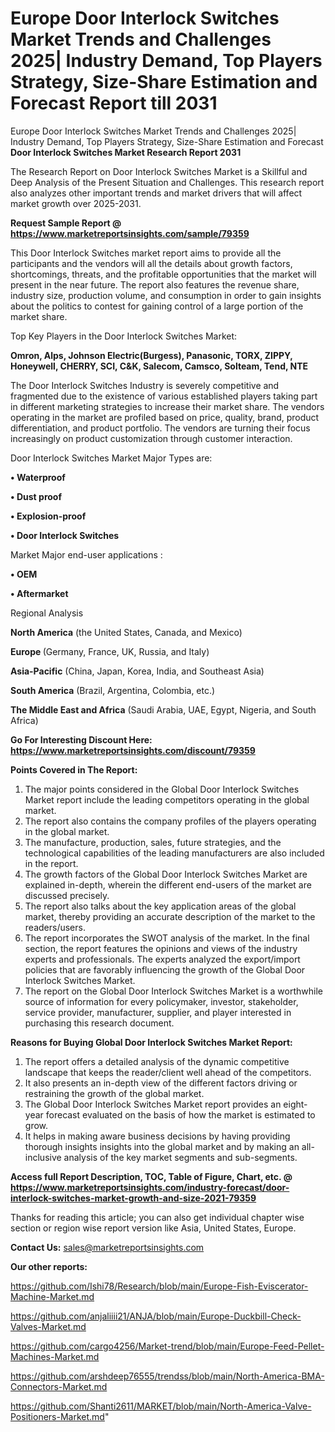 # Europe Door Interlock Switches Market Trends and Challenges 2025| Industry Demand, Top Players Strategy, Size-Share Estimation and Forecast Report till 2031
Europe Door Interlock Switches Market Trends and Challenges 2025| Industry Demand, Top Players Strategy, Size-Share Estimation and Forecast
<strong>Door Interlock Switches Market Research Report 2031</strong>

The Research Report on Door Interlock Switches Market is a Skillful and Deep Analysis of the Present Situation and Challenges. This research report also analyzes other important trends and market drivers that will affect market growth over 2025-2031.

<strong>Request Sample Report @ <a href=https://www.marketreportsinsights.com/sample/79359>https://www.marketreportsinsights.com/sample/79359</a></strong>

This Door Interlock Switches market report aims to provide all the participants and the vendors will all the details about growth factors, shortcomings, threats, and the profitable opportunities that the market will present in the near future. The report also features the revenue share, industry size, production volume, and consumption in order to gain insights about the politics to contest for gaining control of a large portion of the market share.

Top Key Players in the Door Interlock Switches Market:

<strong>Omron, Alps, Johnson Electric(Burgess), Panasonic, TORX, ZIPPY, Honeywell, CHERRY, SCI, C&K, Salecom, Camsco, Solteam, Tend, NTE</strong>

The Door Interlock Switches Industry is severely competitive and fragmented due to the existence of various established players taking part in different marketing strategies to increase their market share. The vendors operating in the market are profiled based on price, quality, brand, product differentiation, and product portfolio. The vendors are turning their focus increasingly on product customization through customer interaction.

Door Interlock Switches Market Major Types are:

<strong>• Waterproof

• Dust proof

• Explosion-proof

• Door Interlock Switches</strong>

Market Major end-user applications :

<strong>• OEM

• Aftermarket</strong>

Regional Analysis

</u><strong><b>North America</b></strong> (the United States, Canada, and Mexico)

<strong><b>Europe </b></strong>(Germany, France, UK, Russia, and Italy)

<strong><b>Asia-Pacific</b></strong> (China, Japan, Korea, India, and Southeast Asia)

<strong><b>South America</b></strong> (Brazil, Argentina, Colombia, etc.)

<strong><b>The Middle East and Africa</b></strong> (Saudi Arabia, UAE, Egypt, Nigeria, and South Africa)

<strong>Go For Interesting Discount Here: <a href=https://www.marketreportsinsights.com/discount/79359>https://www.marketreportsinsights.com/discount/79359</a></strong>

<strong>Points Covered in The Report:</strong>
<ol>
  <li>The major points considered in the Global Door Interlock Switches Market report include the leading competitors operating in the global market.</li>
  <li>The report also contains the company profiles of the players operating in the global market.</li>
  <li>The manufacture, production, sales, future strategies, and the technological capabilities of the leading manufacturers are also included in the report.</li>
  <li>The growth factors of the Global Door Interlock Switches Market are explained in-depth, wherein the different end-users of the market are discussed precisely.</li>
  <li>The report also talks about the key application areas of the global market, thereby providing an accurate description of the market to the readers/users.</li>
  <li>The report incorporates the SWOT analysis of the market. In the final section, the report features the opinions and views of the industry experts and professionals. The experts analyzed the export/import policies that are favorably influencing the growth of the Global Door Interlock Switches Market.</li>
  <li>The report on the Global Door Interlock Switches Market is a worthwhile source of information for every policymaker, investor, stakeholder, service provider, manufacturer, supplier, and player interested in purchasing this research document.</li>
</ol>
<strong>Reasons for Buying Global Door Interlock Switches Market Report:</strong>

<ol>
  <li>The report offers a detailed analysis of the dynamic competitive landscape that keeps the reader/client well ahead of the competitors.</li>
  <li>It also presents an in-depth view of the different factors driving or restraining the growth of the global market.</li>
  <li>The Global Door Interlock Switches Market report provides an eight-year forecast evaluated on the basis of how the market is estimated to grow.</li>
  <li>It helps in making aware business decisions by having providing thorough insights insights into the global market and by making an all-inclusive analysis of the key market segments and sub-segments.</li>
</ol>
<strong>Access full Report Description, TOC, Table of Figure, Chart, etc. @ <a href=https://www.marketreportsinsights.com/industry-forecast/door-interlock-switches-market-growth-and-size-2021-79359>https://www.marketreportsinsights.com/industry-forecast/door-interlock-switches-market-growth-and-size-2021-79359</a></strong>


Thanks for reading this article; you can also get individual chapter wise section or region wise report version like Asia, United States, Europe.

<strong>Contact Us:</strong>
sales@marketreportsinsights.com

<strong>Our other reports:</strong>

<a href=https://github.com/Ishi78/Research/blob/main/Europe-Fish-Eviscerator-Machine-Market.md>https://github.com/Ishi78/Research/blob/main/Europe-Fish-Eviscerator-Machine-Market.md</a>

<a href=https://github.com/anjaliiii21/ANJA/blob/main/Europe-Duckbill-Check-Valves-Market.md>https://github.com/anjaliiii21/ANJA/blob/main/Europe-Duckbill-Check-Valves-Market.md</a>

<a href=https://github.com/cargo4256/Market-trend/blob/main/Europe-Feed-Pellet-Machines-Market.md>https://github.com/cargo4256/Market-trend/blob/main/Europe-Feed-Pellet-Machines-Market.md</a>

<a href=https://github.com/arshdeep76555/trendss/blob/main/North-America-BMA-Connectors-Market.md>https://github.com/arshdeep76555/trendss/blob/main/North-America-BMA-Connectors-Market.md</a>

<a href=https://github.com/Shanti2611/MARKET/blob/main/North-America-Valve-Positioners-Market.md>https://github.com/Shanti2611/MARKET/blob/main/North-America-Valve-Positioners-Market.md</a>"
